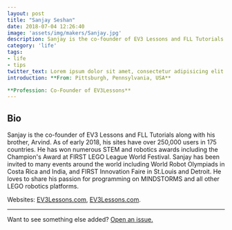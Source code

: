 ```yaml
---
layout: post
title: "Sanjay Seshan"
date: 2018-07-04 12:26:40
image: 'assets/img/makers/Sanjay.jpg'
description: Sanjay is the co-founder of EV3 Lessons and FLL Tutorials along with his brother, Arvind.
category: 'life'
tags:
- life
- tips
twitter_text: Lorem ipsum dolor sit amet, consectetur adipisicing elit.
introduction: **From: Pittsburgh, Pennsylvania, USA**

**Profession: Co-Founder of EV3Lessons**
---
```




## Bio


Sanjay is the co-founder of EV3 Lessons and FLL Tutorials along with his brother, Arvind. As of early 2018, his sites have over 250,000 users in 175 countries. He has won numerous STEM and robotics awards including the Champion's Award at FIRST LEGO League World Festival.  Sanjay has been invited to many events around the world including World Robot Olympiads in Costa Rica and India, and FIRST Innovation Faire in St.Louis and Detroit. He loves to share his passion for programming on MINDSTORMS and all other LEGO robotics platforms.

Websites: [EV3Lessons.com](www.ev3lessons.com), [EV3Lessons.com](www.ev3lessons.com).

-----

Want to see something else added? <a href="https://github.com/poole/poole/issues/new">Open an issue.</a>
